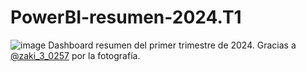 # PowerBI-resumen-2024.T1

![image](https://github.com/rodnm/PowerBI-resumen-2024.T1/assets/61637386/ff680188-a845-4b22-940f-44f67b438a78)
Dashboard resumen del primer trimestre de 2024.
Gracias a [@zaki_3_0257](https://twitter.com/zaki_3_0257/status/1014064031651454978) por la fotografía.
